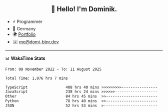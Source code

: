 <h2 align="center">👋 Hello! I'm Dominik.</h2>

- ⚡ Programmer
- 📍 Germany
- 🌍 [Portfolio](https://domi-btnr.dev)
- ✉️ [me@domi-btnr.dev](mailto://me@domi-btnr.dev)

---
📊 **WakaTime Stats**
<!--START_SECTION:waka-->

```txt
From: 09 November 2022 - To: 11 August 2025

Total Time: 1,076 hrs 7 mins

TypeScript                 408 hrs 40 mins >>>>>>>>>----------------   37.98 %
JavaScript                 238 hrs 24 mins >>>>>>-------------------   22.15 %
Other                      84 hrs 45 mins  >>-----------------------   07.88 %
Python                     78 hrs 40 mins  >>-----------------------   07.31 %
JSON                       52 hrs 53 mins  >------------------------   04.92 %
```

<!--END_SECTION:waka-->
